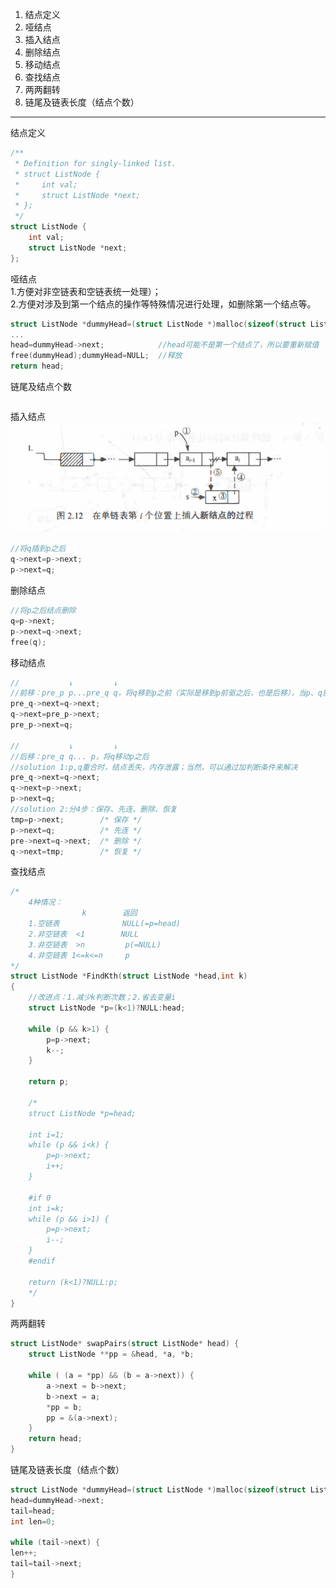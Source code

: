 1. 结点定义  
2. 哑结点  
3. 插入结点  
4. 删除结点  
5. 移动结点  
6. 查找结点
7. 两两翻转  
8. 链尾及链表长度（结点个数）
***
结点定义
```c
/**
 * Definition for singly-linked list.
 * struct ListNode {
 *     int val;
 *     struct ListNode *next;
 * };
 */
struct ListNode {
    int val;
    struct ListNode *next;
};
```
哑结点  
1.方便对非空链表和空链表统一处理）；  
2.方便对涉及到第一个结点的操作等特殊情况进行处理，如删除第一个结点等。
```c
struct ListNode *dummyHead=(struct ListNode *)malloc(sizeof(struct ListNode));dummyHead->next=head;
...
head=dummyHead->next;            //head可能不是第一个结点了，所以要重新赋值
free(dummyHead);dummyHead=NULL;  //释放
return head;
```
链尾及结点个数
```c
```
插入结点
![](https://github.com/anneszcn/pkb/blob/master/data%20structure/pic/insert.png)  
``` c
//将q插到p之后
q->next=p->next;
p->next=q;
```
删除结点
``` c
//将p之后结点删除
q=p->next;
p->next=q->next;
free(q);
```
移动结点
```c
//           ↓         ↓
//前移：pre_p p...pre_q q，将q移到p之前（实际是移到p前驱之后，也是后移），当p、q重合时也适用
pre_q->next=q->next;
q->next=pre_p->next;
pre_p->next=q;

//           ↓         ↓
//后移：pre_q q... p，将q移动p之后
//solution 1:p,q重合时，结点丢失，内存泄露；当然，可以通过加判断条件来解决
pre_q->next=q->next;
q->next=p->next;
p->next=q;
//solution 2:分4步：保存、先连、删除、恢复
tmp=p->next;        /* 保存 */
p->next=q;          /* 先连 */
pre->next=q->next;  /* 删除 */
q->next=tmp;        /* 恢复 */
```
查找结点
```c
/*
    4种情况：
                k        返回
    1.空链表              NULL(=p=head)
    2.非空链表  <1        NULL
    3.非空链表  >n         p(=NULL)
    4.非空链表 1<=k<=n     p
*/
struct ListNode *FindKth(struct ListNode *head,int k)
{   
    //改进点：1.减少k判断次数；2.省去变量i
    struct ListNode *p=(k<1)?NULL:head;

    while (p && k>1) {
        p=p->next;
        k--;
    }
    
    return p;
    
    /*
    struct ListNode *p=head;
   
    int i=1;
    while (p && i<k) {
        p=p->next;
        i++;
    }
    
    #if 0
    int i=k;
    while (p && i>1) {
        p=p->next;
        i--;
    }
    #endif
    
    return (k<1)?NULL:p; 
    */
}
```

两两翻转
```c
struct ListNode* swapPairs(struct ListNode* head) {
    struct ListNode **pp = &head, *a, *b;
	
    while ( (a = *pp) && (b = a->next)) {
        a->next = b->next;
        b->next = a;
        *pp = b;
        pp = &(a->next);
    }
    return head;
}
```
链尾及链表长度（结点个数）
```c
struct ListNode *dummyHead=(struct ListNode *)malloc(sizeof(struct ListNode)),head,tail;
head=dummyHead->next;
tail=head;
int len=0;

while (tail->next) {
len++;
tail=tail->next;
}
```
